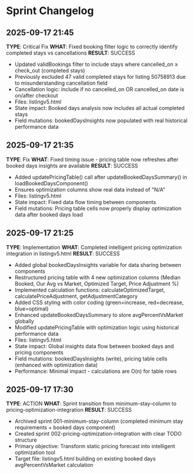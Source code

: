 # Sprint Changelog

## 2025-09-17 21:45
**TYPE**: Critical Fix
**WHAT**: Fixed booking filter logic to correctly identify completed stays vs cancellations
**RESULT**: SUCCESS
- Updated validBookings filter to include stays where cancelled_on ≥ check_out (completed stays)
- Previously excluded 47 valid completed stays for listing 50758913 due to misunderstanding cancellation field
- Cancellation logic: include if no cancelled_on OR cancelled_on date is on/after checkout
- Files: listingv5.html
- State impact: Booked days analysis now includes all actual completed stays
- Field mutations: bookedDaysInsights now populated with real historical performance data

## 2025-09-17 21:35
**TYPE**: Fix
**WHAT**: Fixed timing issue - pricing table now refreshes after booked days insights are available
**RESULT**: SUCCESS
- Added updatePricingTable() call after updateBookedDaysSummary() in loadBookedDaysComponent()
- Ensures optimization columns show real data instead of "N/A"
- Files: listingv5.html
- State impact: Fixed data flow timing between components
- Field mutations: Pricing table cells now properly display optimization data after booked days load

## 2025-09-17 21:25
**TYPE**: Implementation
**WHAT**: Completed intelligent pricing optimization integration in listingv5.html
**RESULT**: SUCCESS
- Added global bookedDaysInsights variable for data sharing between components
- Restructured pricing table with 4 new optimization columns (Median Booked, Our Avg vs Market, Optimized Target, Price Adjustment %)
- Implemented calculation functions: calculateOptimizedTarget, calculatePriceAdjustment, getAdjustmentCategory
- Added CSS styling with color coding (green=increase, red=decrease, blue=optimal)
- Enhanced updateBookedDaysSummary to store avgPercentVsMarket globally
- Modified updatePricingTable with optimization logic using historical performance data
- Files: listingv5.html
- State impact: Global insights data flow between booked days and pricing components
- Field mutations: bookedDaysInsights (write), pricing table cells (enhanced with optimization data)
- Performance: Minimal impact - calculations are O(n) for table rows

## 2025-09-17 17:30
**TYPE**: ACTION
**WHAT**: Sprint transition from minimum-stay-column to pricing-optimization-integration
**RESULT**: SUCCESS
- Archived sprint 001-minimum-stay-column (completed minimum stay requirements + booked days component)
- Created sprint 002-pricing-optimization-integration with clear TODO structure
- Primary objective: Transform static pricing forecast into intelligent optimization tool
- Target file: listingv5.html building on existing booked days avgPercentVsMarket calculation